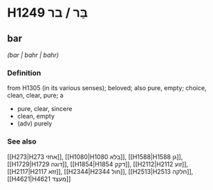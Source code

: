 # H1249 בַּר / בר

## bar

_(bar | bahr | bahr)_

### Definition

from H1305 (in its various senses); beloved; also pure, empty; choice, clean, clear, pure; a

- pure, clear, sincere
- clean, empty
- (adv) purely

### See also

[[H273|H273 אחזי]], [[H1080|H1080 בלא]], [[H1588|H1588 גן]], [[H1729|H1729 דוגה]], [[H1854|H1854 דקק]], [[H2112|H2112 זוע]], [[H2117|H2117 זזא]], [[H2344|H2344 חול]], [[H2513|H2513 חלקה]], [[H4621|H4621 מעצד]]
